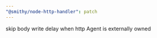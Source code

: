 ```yaml
---
"@smithy/node-http-handler": patch
---
```


skip body write delay when http Agent is externally owned

